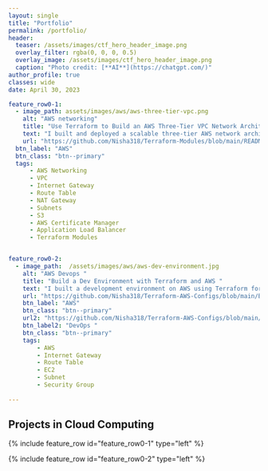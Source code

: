 ```yaml
---
layout: single
title: "Portfolio"
permalink: /portfolio/
header:
  teaser: /assets/images/ctf_hero_header_image.png
  overlay_filter: rgba(0, 0, 0, 0.5)
  overlay_image: /assets/images/ctf_hero_header_image.png
  caption: "Photo credit: [**AI**](https://chatgpt.com/)"
author_profile: true
classes: wide
date: April 30, 2023

feature_row0-1:
  - image_path: assets/images/aws/aws-three-tier-vpc.png
    alt: "AWS networking"
    title: "Use Terraform to Build an AWS Three-Tier VPC Network Architecture"
    text: "I built and deployed a scalable three-tier AWS network architecture using Terraform modules. This project included configuring a Virtual Private Cloud (VPC) with route tables, subnets, NAT gateways, and an internet gateway. I automated the provisioning of EC2 instances for application hosting within the tiers and integrated S3 for secure data storage. Additionally, I deployed Application Load Balancers to ensure high availability and used AWS Certificate Manager to manage SSL/TLS certificates. This project enhanced my understanding of cloud infrastructure automation and AWS networking best practices."
    url: "https://github.com/Nisha318/Terraform-Modules/blob/main/README.md"
  btn_label: "AWS"
  btn_class: "btn--primary"
  tags:
      - AWS Networking
      - VPC
      - Internet Gateway
      - Route Table
      - NAT Gateway
      - Subnets
      - S3
      - AWS Certificate Manager
      - Application Load Balancer
      - Terraform Modules


feature_row0-2:
  - image_path:  /assets/images/aws/aws-dev-environment.jpg
    alt: "AWS Devops "
    title: "Build a Dev Environment with Terraform and AWS "
    text: "I built a development environment on AWS using Terraform for infrastructure as code. Configured a Virtual Private Cloud (VPC) with a public subnet, internet gateway, and a public route table. Deployed an EC2 instance within the public subnet and configured security groups to manage access. Utilized Terraform templates to automate resource provisioning and setup. Gained practical knowledge in designing and deploying cloud-based development environments."
    url: "https://github.com/Nisha318/Terraform-AWS-Configs/blob/main/Build%20a%20Dev%20Environment%20with%20Terraform%20and%20AWS/README.md"
    btn_label: "AWS"
    btn_class: "btn--primary"
    url2: "https://github.com/Nisha318/Terraform-AWS-Configs/blob/main/Build%20a%20Dev%20Environment%20with%20Terraform%20and%20AWS/README.md "
    btn_label2: "DevOps "
    btn_class: "btn--primary"
    tags:
        - AWS
        - Internet Gateway
        - Route Table
        - EC2
        - Subnet
        - Security Group   
        
---
```


## Projects in Cloud Computing

{% include feature_row id="feature_row0-1" type="left" %}
<a name="Use Terraform to Build an AWS Three-Tier VPC Network Architecture"></a>

{% include feature_row id="feature_row0-2" type="left" %}
<a name="Buid a Dev Environment with Terraform and AWS"></a>
